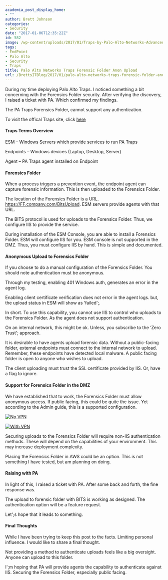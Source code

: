 ```yaml
---
academia_post_display_home:
- ""
author: Brett Johnson
categories:
- Security
date: "2017-01-06T12:35:22Z"
id: 582
image: /wp-content/uploads/2017/01/Traps-by-Palo-Alto-Networks-Advanced-Endpoint-Protection.jpg
tags:
- EndPoint
- Palo Alto
- Security
- Traps
title: Palo Alto Networks Traps Forensic Folder Anon Upload
url: /BrettsITBlog/2017/01/palo-alto-networks-traps-forensic-folder-anon-upload/
---
```


During my time deploying Palo Alto Traps. I noticed something a bit concerning with the Forensics Folder security. After verifying the discovery, I raised a ticket with PA. Which confirmed my findings.

The PA Traps Forensics Folder, cannot support any authentication.

To visit the offical Traps site, click [here](https://www.paloaltonetworks.com/products/secure-the-endpoint/traps)

#### Traps Terms Overview

ESM &#8211; Windows Servers which provide services to run PA Traps

Endpoints &#8211; Windows devices (Laptop, Desktop, Server)

Agent &#8211; PA Traps agent installed on Endpoint

#### Forensics Folder

When a process triggers a prevention event, the endpoint agent can capture forensic information. This is then uploaded to the Forensics Folder.

The location of the Forensics Folder is a URL. https://FF.company.com/BitsUpload. ESM servers provide agents with that URL.

The BITS protocol is used for uploads to the Forensics Folder. Thus, we configure IIS to provide the service.

During installation of the ESM Console, you are able to install a Forensics Folder. ESM will configure IIS for you. ESM console is not supported in the DMZ. Thus, you must configure IIS by hand. This is simple and documented.

#### Anonymous Upload to Forensics Folder

If you choose to do a manual configuration of the Forensics Folder. You should note authentication must be anonymous.

Through my testing, enabling 401 Windows auth, generates an error in the agent log.

Enabling client certificate verification does not error in the agent logs. but, the upload status in ESM will show as &#8216;failed';.

In short. To use this capability, you cannot use IIS to control who uploads to the Forensics Folder. As the agent does not support authentication.

On an internal network, this might be ok. Unless, you subscribe to the &#8216;Zero Trust'; approach.

It is desirable to have agents upload forensic data. Without a public-facing folder, external endpoints must connect to the internal network to upload. Remember, these endpoints have detected local malware. A public facing folder is open to anyone who wishes to upload.

The client uploading must trust the SSL certificate provided by IIS. Or, have a flag to ignore.

#### Support for Forensics Folder in the DMZ

We have established that to work, the Forensics Folder must allow anonymous access. If public facing, this could be quite the issue. Yet according to the Admin guide, this is a supported configuration.

[![No VPN](/assets/images/2017/01/WithoutVPN.png)]({{site.url}}/assets/images/2017/01/WithoutVPN.png)

[![With VPN](/assets/images/2017/01/WithVPN.png)]({{site.url}}/assets/images/2017/01/WithVPN.png)

Securing uploads to the Forensics Folder will require non-IIS authentication methods. These will depend on the capabilities of your environment. This may increase deployment complexity.

Placing the Forensics Folder in AWS could be an option. This is not something I have tested, but am planning on doing.

#### Raising with PA

In light of this, I raised a ticket with PA. After some back and forth, the fine response was.

The upload to forensic folder with BITS is working as designed. The authentication option will be a feature request.

Let';s hope that it leads to something.

#### Final Thoughts

While I have been trying to keep this post to the facts. Limiting personal influence. I would like to share a final thought.

Not providing a method to authenticate uploads feels like a big oversight. Anyone can upload to this folder.

I';m hoping that PA will provide agents the capability to authenticate against IIS. Securing the Forensics Folder, especially public facing.